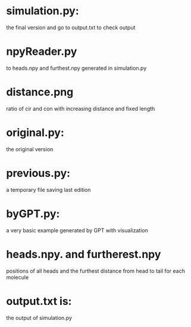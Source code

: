 # simulation.py:
the final version and go to output.txt to check output
# npyReader.py
to heads.npy and furthest.npy generated in simulation.py
# distance.png
ratio of cir and con with increasing distance and fixed length
# original.py:
the original version
# previous.py:
a temporary file saving last edition
# byGPT.py:
a very basic example generated by GPT with visualization
# heads.npy. and furtherest.npy
positions of all heads and the furthest distance from head to tail for each molecule
# output.txt is:
the output of simulation.py